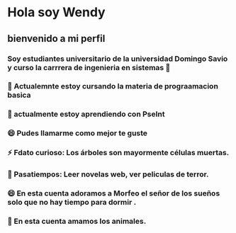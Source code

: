 # Hola soy Wendy 
## bienvenido a mi perfil
### Soy estudiantes universitario de la universidad Domingo Savio y curso la carrrera de ingenieria en sistemas  👋
### 🔭 Actualemnte estoy cursando la materia de prograamacion basica
### 🌱 actualmente estoy aprendiendo con PseInt
### 😄 Pudes llamarme como mejor te guste 
### ⚡ Fdato curioso: Los árboles son mayormente células muertas.
### 🌱 Pasatiempos: Leer novelas web, ver peliculas de terror.
### 😄 En esta cuenta adoramos a Morfeo el señor de los sueños solo que no hay tiempo para dormir .
### 🌱 En esta cuenta amamos los animales.

